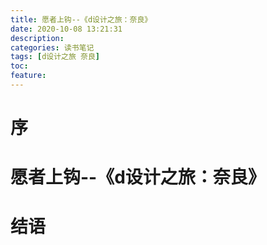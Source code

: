 ```yaml
---
title: 愿者上钩--《d设计之旅：奈良》
date: 2020-10-08 13:21:31
description: 
categories: 读书笔记
tags: [d设计之旅 奈良] 
toc: 
feature: 
---
```


# 序
<!-- more -->

# 愿者上钩--《d设计之旅：奈良》

# 结语